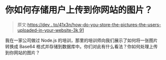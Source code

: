 # 你如何存储用户上传到你网站的图片？

> 原文:[https://dev . to/41x3n/how-do-you-store-the-pictures-the-users-uploaded-in-your-website-3k 91](https://dev.to/41x3n/how-do-you-store-the-pictures-that-users-have-uploaded-in-your-website-3k91)

我在一家公司做过 Node.js 的培训，那里的培训师向我们展示了如何将一张图片转换成 Base64 格式并存储到数据库中。你们对此有什么看法？你如何处理上传到你网站的图片？